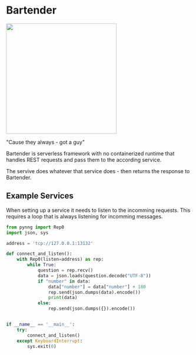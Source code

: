 # Bartender


<img src="https://www.flaticon.com/free-icon/bartender_804645?term=bartender&page=1&position=2#" width=300/> 

"Cause they always - got a guy"

Bartender is serverless framework with no containerized runtime that handles REST requests and pass them to the according service.

The servive does whatever that service does - then returns the response to Bartender.

## Example Services

When setting up a service it needs to listen to the incomming requests. This requires a loop that is always listening for incomming messages.

```python
from pynng import Rep0
import json, sys

address = 'tcp://127.0.0.1:13132'

def connect_and_listen():
	with Rep0(listen=address) as rep:
		while True:
		    question = rep.recv()
		    data = json.loads(question.decode("UTF-8"))
		    if "number" in data:
		    	data["number"] = data["number"] + 180
		    	rep.send(json.dumps(data).encode())
		    	print(data)
		    else:
		    	rep.send(json.dumps({}).encode())


if __name__ == '__main__':
    try:
        connect_and_listen()
    except KeyboardInterrupt:
    	sys.exit(0)
```